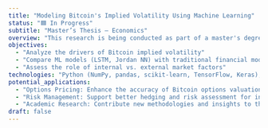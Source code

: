 ```yaml
---
title: "Modeling Bitcoin's Implied Volatility Using Machine Learning"
status: "🟦 In Progress"
subtitle: "Master’s Thesis – Economics"
overview: "This research is being conducted as part of a master's degree in economics. It investigates the unique volatility dynamics of Bitcoin, leveraging state-of-the-art machine learning models such as LSTM and Jordan Neural Networks. The focus is on modeling implied volatility—a key input for options pricing—where academic coverage is limited but practical impact is high."
objectives:
  - "Analyze the drivers of Bitcoin implied volatility"
  - "Compare ML models (LSTM, Jordan NN) with traditional financial models"
  - "Assess the role of internal vs. external market factors"
technologies: "Python (NumPy, pandas, scikit-learn, TensorFlow, Keras), Stata (statistical analysis and data preprocessing)"
potential_applications:
  - "Options Pricing: Enhance the accuracy of Bitcoin options valuation using improved implied volatility models."
  - "Risk Management: Support better hedging and risk assessment for institutional and retail participants in crypto derivatives."
  - "Academic Research: Contribute new methodologies and insights to the literature on digital asset volatility modeling."
draft: false
---
```


